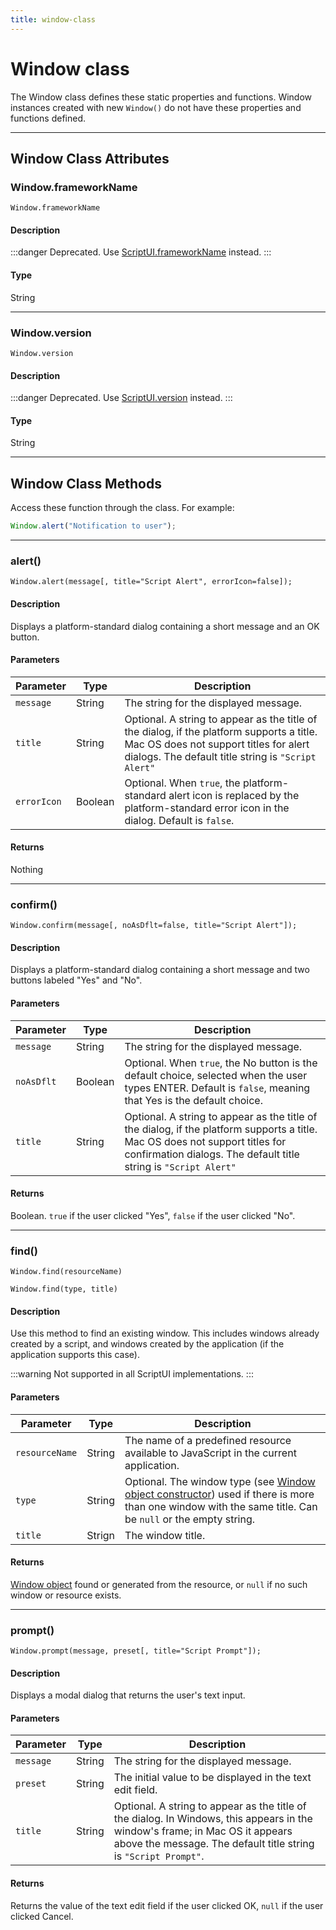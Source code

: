 ```yaml
---
title: window-class
---
```

# Window class

The Window class defines these static properties and functions. Window instances created with new `Window()` do not have these properties and functions defined.

---

## Window Class Attributes

### Window.frameworkName

`Window.frameworkName`

#### Description

:::danger
Deprecated. Use [ScriptUI.frameworkName](../scriptui-class#scriptuiframeworkname) instead.
:::


#### Type

String

---

### Window.version

`Window.version`

#### Description

:::danger
Deprecated. Use [ScriptUI.version](../scriptui-class#scriptuiversion) instead.
:::


#### Type

String

---

## Window Class Methods

Access these function through the class. For example:

```javascript
Window.alert("Notification to user");
```

---

### alert()

`Window.alert(message[, title="Script Alert", errorIcon=false]);`

#### Description

Displays a platform-standard dialog containing a short message and an OK button.

#### Parameters

|  Parameter  |  Type   |                                                                                        Description                                                                                        |
| ----------- | ------- | ----------------------------------------------------------------------------------------------------------------------------------------------------------------------------------------- |
| `message`   | String  | The string for the displayed message.                                                                                                                                                     |
| `title`     | String  | Optional. A string to appear as the title of the dialog, if the platform supports a title. Mac OS does not support titles for alert dialogs. The default title string is `"Script Alert"` |
| `errorIcon` | Boolean | Optional. When `true`, the platform-standard alert icon is replaced by the platform-standard error icon in the dialog. Default is `false`.                                                |

#### Returns

Nothing

---

### confirm()

`Window.confirm(message[, noAsDflt=false, title="Script Alert"]);`


#### Description

Displays a platform-standard dialog containing a short message and two buttons labeled "Yes" and "No".

#### Parameters

| Parameter  |  Type   |                                                                                           Description                                                                                            |
| ---------- | ------- | ------------------------------------------------------------------------------------------------------------------------------------------------------------------------------------------------ |
| `message`  | String  | The string for the displayed message.                                                                                                                                                            |
| `noAsDflt` | Boolean | Optional. When `true`, the No button is the default choice, selected when the user types ENTER. Default is `false`, meaning that Yes is the default choice.                                      |
| `title`    | String  | Optional. A string to appear as the title of the dialog, if the platform supports a title. Mac OS does not support titles for confirmation dialogs. The default title string is `"Script Alert"` |

#### Returns

Boolean. `true` if the user clicked "Yes", `false` if the user clicked "No".

---

### find()

`Window.find(resourceName)`

`Window.find(type, title)`

#### Description

Use this method to find an existing window. This includes windows already created by a script, and windows created by the application (if the application supports this case).

:::warning
Not supported in all ScriptUI implementations.
:::


#### Parameters

|   Parameter    |  Type  |                                                                                              Description                                                                                              |
| -------------- | ------ | ----------------------------------------------------------------------------------------------------------------------------------------------------------------------------------------------------- |
| `resourceName` | String | The name of a predefined resource available to JavaScript in the current application.                                                                                                                 |
| `type`         | String | Optional. The window type (see [Window object constructor](../window-object#window-object-constructor)) used if there is more than one window with the same title. Can be `null` or the empty string. |
| `title`        | Strign | The window title.                                                                                                                                                                                     |

#### Returns

[Window object](.././window-object) found or generated from the resource, or `null` if no such window or resource exists.

---

### prompt()

`Window.prompt(message, preset[, title="Script Prompt"]);`


#### Description

Displays a modal dialog that returns the user's text input.

#### Parameters

| Parameter |  Type  |                                                                                           Description                                                                                           |
| --------- | ------ | ----------------------------------------------------------------------------------------------------------------------------------------------------------------------------------------------- |
| `message` | String | The string for the displayed message.                                                                                                                                                           |
| `preset`  | String | The initial value to be displayed in the text edit field.                                                                                                                                       |
| `title`   | String | Optional. A string to appear as the title of the dialog. In Windows, this appears in the window's frame; in Mac OS it appears above the message. The default title string is `"Script Prompt"`. |

#### Returns

Returns the value of the text edit field if the user clicked OK, `null` if the user clicked Cancel.
